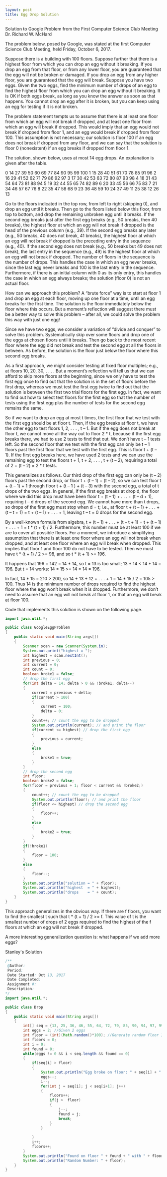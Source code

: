 ```yaml
---
layout: post
title: Egg Drop Solution
---
```

Solution to Google Problem from the First Computer Science Club Meeting
Dr. Richard W. McHard

The problem below, posed by Google, was stated at the first Computer Science Club Meeting, held Friday, October 6, 2017.

Suppose there is a building with 100 floors.  Suppose further that there is a highest floor from which you can drop an egg without it breaking.  If you drop an egg from that floor, or from any lower floor, you are guaranteed that the egg will not be broken or damaged.  If you drop an egg from any higher floor, you are guaranteed that the egg will break.  Suppose you have two eggs.  Given the two eggs, find the minimum number of drops of an egg to find the highest floor from which you can drop an egg without it breaking.  It is OK if both eggs break, as long as you know the answer as soon as that happens.  You cannot drop an egg after it is broken, but you can keep using an egg for testing if it is not broken.

The problem statement tempts us to assume that there is at least one floor from which an egg will not break if dropped, and at least one floor from which an egg will break if dropped.  This would imply that an egg would not break if dropped from floor 1, and an egg would break if dropped from floor 100.  This assumption is not necessary; our solution is floor 100 if an egg does not break if dropped from any floor, and we can say that the solution is floor 0 (nonexistent) if an egg breaks if dropped from floor 1.

The solution, shown below, uses at most 14 egg drops.  An explanation is given after the table.

0	14	27	39	50	60	69	77	84	90	95	99	100
	1	15	28	40	51	61	70	78	85	91	96
	2	16	29	41	52	62	71	79	86	92	97
	3	17	30	42	53	63	72	80	87	93	98
	4	18	31	43	54	64	73	81	88	94
	5	19	32	44	55	65	74	82	89
	6	20	33	45	56	66	75	83
	7	21	34	46	57	67	76
	8	22	35	47	58	68
	9	23	36	48	59
	10	24	37	49
	11	25	38
	12	26
	13

Go to the floors indicated in the top row, from left to right (skipping 0), and drop an egg until it breaks.  Then go to the floors listed below this floor, from top to bottom, and drop the remaining unbroken egg until it breaks.  If the second egg breaks just after the first egg breaks (e.g., 50 breaks, then 40 breaks), the highest floor at which an egg will not break if dropped is the head of the previous column (e.g., 39).  If the second egg breaks any later (e.g., 50 breaks, 40 does not break, 41 breaks), the highest floor at which an egg will not break if dropped is the preceding entry in the sequence (e.g., 40).  If the second egg does not break (e.g., 50 breaks but 49 does not break), the last entry in the sequence (e.g., 49) is the highest floor at which an egg will not break if dropped.  The number of floors in the sequence is the number of drops.  This handles the case in which an egg never breaks, since the last egg never breaks and 100 is the last entry in the sequence.  Furthermore, if there is an initial column with 0 as its only entry, this handles the case in which an egg always breaks; the solution (floor 0) is not an actual floor.

How can we approach this problem?  A “brute force” way is to start at floor 1 and drop an egg at each floor, moving up one floor at a time, until an egg breaks for the first time.  The solution is the floor immediately below the floor where this occurs.  But a moment’s reflection will suggest there must be a better way to solve this problem – after all, we could solve the problem this way with just one egg!

Since we have two eggs, we consider a variation of “divide and conquer” to solve this problem.  Systematically skip over some floors and drop one of the eggs at chosen floors until it breaks.  Then go back to the most recent floor where the egg did not break and test the second egg at all the floors in between.  As before, the solution is the floor just below the floor where this second egg breaks.

As a first approach, we might consider testing at fixed floor multiples; e.g., at floors 10, 20, 30, . . . .  But a moment’s reflection will tell us that we can afford to skip more floors at the beginning, since we only have to test the first egg once to find out that the solution is in the set of floors before the first drop, whereas we must test the first egg twice to find out that the solution is between the first two trial floors for the first egg.  In fact, we want to find out how to select test floors for the first egg so that the number of tests using the first egg plus the number of tests for the second egg remains the same.

So if we want to drop an egg at most t times, the first floor that we test with the first egg should be at floor t.  Then, if the egg breaks at floor t, we have the other egg to test floors 1, 2, . . . , t – 1.  But if the egg does not break at floor t, we cannot move all the way out to floor 2 * t, because if the first egg breaks there, we had to use 2 tests to find that out.  We don’t have t – 1 tests left.  So the second floor that we test with the first egg can only be t – 1 floors past the first floor that we test with the first egg.  This is floor t + (t – 1).  If the first egg breaks here, we have used 2 tests and we can use the remaining egg to test the floors t + 1, t + 2, . . . , t + (t – 2), requiring a total of 2 + (t – 2) = 2 * t tests.

This generalizes as follows.  Our third drop of the first egg can only be (t – 2) floors past the second drop, or floor t + (t – 1) + (t – 2), so we can test floor t + (t – 1) + 1 through floor t + (t – 1 ) + (t – 3) with the second egg, a total of t drops of the two eggs.  In general, if the first egg breaks at drop d, the floor where we did this drop must have been floor t + (t – 1) + . . . + (t – d + 1), requiring t – d drops of the second egg.  We cannot have more than t drops, so drops of the first egg must stop when d = t; i.e., at floor t + (t – 1) + . . . + (t – t + 1) = t + (t – 1) +  . . . + 1, leaving t – t = 0 drops for the second egg.

By a well-known formula from algebra, t + (t – 1) + . . . + (t – t + 1) = t + (t – 1) +  . . . + 1 = t * (t + 1) / 2.  Furthermore, this number must be at least 100 if we are to cover all possible floors.  For a moment, we introduce a simplifying assumption that there is at least one floor where an egg will not break when dropped, and at least one floor where an egg will break when dropped.  This implies that floor 1 and floor 100 do not have to be tested.  Then we must have t * (t + 1) / 2 >= 98, and so t * (t + 1) >= 196.

It happens that 196 = 142 = 14 * 14, so t = 13 is too small; 13 * 14 < 14 * 14 = 196.  But t = 14 works:
14 * 15 >= 14 * 14 = 196.

In fact, 14 * 15 = 210 > 200, so 14 + 13 + 12 + . . . + 1 = 14 * 15 / 2 = 105 > 100.  Thus 14 is the minimum number of drops required to find the highest floor where the egg won’t break when it is dropped.  Furthermore, we don’t need to assume that an egg will not break at floor 1, or that an egg will break at floor 100.

Code that implements this solution is shown on the following page.
```java
import java.util.*;

public class GoogleEggProblem
{
	public static void main(String args[]) 
	{
		Scanner scan = new Scanner(System.in);
		System.out.print("highest = ");
		int highest = scan.nextInt();
		int previous = 0;
		int current = 0;
		int count = 0;
		boolean broke1 = false;
		// drop the first egg
		for(int delta = 14; delta > 0 && !broke1; delta--)
		{
			current = previous + delta;
			if(current > 100)
			{
				current = 100;
				delta = 0;
			}
			count++; // count the egg to be dropped
			System.out.println(current); // and print the floor
			if(current <= highest) // drop the first egg
			{
				previous = current;
			}
			else
			{
				broke1 = true;
			}
		}
		// drop the second egg
		int floor;
		boolean broke2 = false;
		for(floor = previous + 1; floor < current && !broke2;)
		{
			count++; // count the egg to be dropped
			System.out.println(floor); // and print the floor
			if(floor <= highest) // drop the second egg
			{
				floor++;
			}
			else
			{
				broke2 = true;
			}
		}
		if(!broke1)
		{
			floor = 100;
		}
		else
		{
			floor--;
		}
		System.out.println("solution = " + floor);
		System.out.println("highest  = " + highest);
		System.out.println("drops    = " + count);
	}
}
```
This approach generalizes in the obvious way.  If there are f floors, you want to find the smallest t such that t * (t + 1) / 2 >= f.  This value of t is the smallest number of drops of 2 eggs required to find the highest of the f floors at which an egg will not break if dropped.

A more interesting generalization question is:  what happens if we add more eggs?

Stanley's Solution
```java
/**
 @Author:
 Period:
 Date Started: Oct 13, 2017
 Date Completed:
 Assignment #:
 Description:
*/
import java.util.*;

public class Drop 
{
	public static void main(String args[])  
	{
		int[] seq = {13, 25, 36, 46, 55, 64, 72, 79, 85, 90, 94, 97, 99, 100}; //Hard coded sequence
		int eggs = 2; //Given 2 eggs
		int floor = (int)(Math.random()*100); //Generate random floor 1-100
		int floors = 0;
		int i = 0;
		int found = 0;
		while(eggs != 0 && i < seq.length && found == 0)
		{
			if(seq[i] > floor)
			{
				System.out.println("Egg broke on floor: " + seq[i] + " One Egg left");
				eggs--;
				i--;
				for(int j = seq[i]; j < seq[i+1]; j++)
				{
					floors++;
					if(j >  floor)
					{
						j--;
						found = j;
						break;
					}
				}
				
			}
			i++;
			floors++;
		}
		System.out.println("Found on floor " + found + " with " + floors + " amount of drops");	
		System.out.println("Random Number: " + floor);	
	}
}
```


